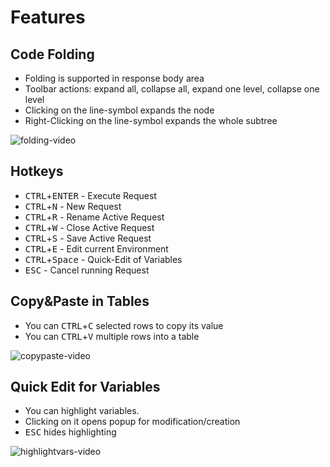 # Features



## Code Folding

* Folding is supported in response body area
* Toolbar actions: expand all, collapse all, expand one level, collapse one level
* Clicking on the line-symbol expands the node
* Right-Clicking on the line-symbol expands the whole subtree

![folding-video](/img/gif/folding.gif)


## Hotkeys

  * <kbd>CTRL</kbd>+<kbd>ENTER</kbd> - Execute Request
  * <kbd>CTRL</kbd>+<kbd>N</kbd> - New Request
  * <kbd>CTRL</kbd>+<kbd>R</kbd> - Rename Active Request
  * <kbd>CTRL</kbd>+<kbd>W</kbd> - Close Active Request
  * <kbd>CTRL</kbd>+<kbd>S</kbd> - Save Active Request
  * <kbd>CTRL</kbd>+<kbd>E</kbd> - Edit current Environment
  * <kbd>CTRL</kbd>+<kbd>Space</kbd> - Quick-Edit of Variables
  * <kbd>ESC</kbd> - Cancel running Request
  

## Copy&Paste in Tables

* You can <kbd>CTRL</kbd>+<kbd>C</kbd> selected rows to copy its value
* You can <kbd>CTRL</kbd>+<kbd>V</kbd> multiple rows into a table

![copypaste-video](/img/gif/copypaste.gif)

## Quick Edit for Variables

* You can highlight variables.
* Clicking on it opens popup for modification/creation
* <kbd>ESC</kbd> hides highlighting

![highlightvars-video](/img/gif/highlight-vars.gif)
